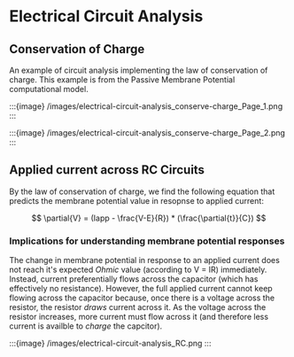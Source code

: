# Electrical Circuit Analysis

## Conservation of Charge

An example of circuit analysis implementing the law of conservation of charge. This example is from the Passive Membrane Potential computational model.

:::{image} /images/electrical-circuit-analysis_conserve-charge_Page_1.png
::: 

:::{image} /images/electrical-circuit-analysis_conserve-charge_Page_2.png
::: 

## Applied current across RC Circuits

By the law of conservation of charge, we find the following equation that predicts the membrane potential value in resopnse to applied current:

$$
\partial{V} = (Iapp - \frac{V-E}{R}) * (\frac{\partial{t}}{C})
$$

### Implications for understanding membrane potential responses

The change in membrane potential in response to an applied current does not reach it's expected *Ohmic* value (according to V = IR) immediately. Instead, current preferentially flows across the capacitor (which has effectively no resistance). However, the full applied current cannot keep flowing across the capacitor because, once there is a voltage across the resistor, the resistor *draws* current across it. As the voltage across the resistor increases, more current must flow across it (and therefore less current is availble to *charge* the capcitor).

:::{image} /images/electrical-circuit-analysis_RC.png
:::

